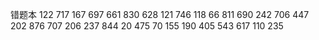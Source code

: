 错题本
122
717
167
697
661
830
628
121
746
118
66
811
690
242
706
447
202
876
707
206
237
844
20
475
70
155
190
405
543
617
110
235
